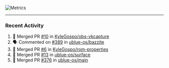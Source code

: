 ![Metrics](https://metrics.lecoq.io/KyleGospo?template=classic&base=header%2C%20activity%2C%20community%2C%20repositories%2C%20metadata&base.indepth=false&base.hireable=false&base.skip=false&config.timezone=America%2FLos_Angeles)

---
### Recent Activity
<!--START_SECTION:activity-->
1. 🎉 Merged PR [#10](https://github.com/KyleGospo/obs-vkcapture/pull/10) in [KyleGospo/obs-vkcapture](https://github.com/KyleGospo/obs-vkcapture)
2. 🗣 Commented on [#389](https://github.com/ublue-os/bazzite/pull/389#issuecomment-1741175309) in [ublue-os/bazzite](https://github.com/ublue-os/bazzite)
3. 🎉 Merged PR [#6](https://github.com/KyleGospo/rom-properties/pull/6) in [KyleGospo/rom-properties](https://github.com/KyleGospo/rom-properties)
4. 🎉 Merged PR [#13](https://github.com/ublue-os/surface/pull/13) in [ublue-os/surface](https://github.com/ublue-os/surface)
5. 🎉 Merged PR [#376](https://github.com/ublue-os/main/pull/376) in [ublue-os/main](https://github.com/ublue-os/main)
<!--END_SECTION:activity-->
